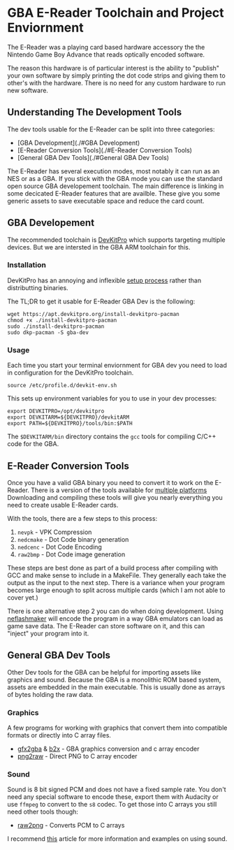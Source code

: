 # GBA E-Reader Toolchain and Project Enviornment

The E-Reader was a playing card based hardware accessory the the Nintendo
Game Boy Advance that reads optically encoded software.

The reason this hardware is of particular interest is the ability to "publish"
your own software by simply printing the dot code strips and giving them to
other's with the hardware. There is no need for any custom hardware to run
new software.

## Understanding The Development Tools

The dev tools usable for the E-Reader can be split into three categories:
 - [GBA Development](./#GBA Development)
 - [E-Reader Conversion Tools](./#E-Reader Conversion Tools)
 - [General GBA Dev Tools](./#General GBA Dev Tools)

The E-Reader has several execution modes, most notably it can run as an NES
or as a GBA. If you stick with the GBA mode you can use the standard open
source GBA developement toolchain. The main difference is linking in some
decicated E-Reader features that are availble. These give you some generic
assets to save executable space and reduce the card count.

## GBA Developement

The recommended toolchain is [DevKitPro](https://devkitpro.org) which supports
targeting multiple devices. But we are intersted in the GBA ARM toolchain for
this.

### Installation

DevKitPro has an annoying and inflexible [setup process](https://devkitpro.org/wiki/devkitPro_pacman#Debian_and_derivatives)
rather than distributting binaries.

The TL;DR to get it usable for E-Reader GBA Dev is the following:

	wget https://apt.devkitpro.org/install-devkitpro-pacman
	chmod +x ./install-devkitpro-pacman
	sudo ./install-devkitpro-pacman
	sudo dkp-pacman -S gba-dev

### Usage
Each time you start your terminal enviornment for GBA dev you need to load in
configuration for the DevKitPro toolchain.

	source /etc/profile.d/devkit-env.sh

This sets up environment variables for you to use in your dev processes:

	export DEVKITPRO=/opt/devkitpro
	export DEVKITARM=${DEVKITPRO}/devkitARM
	export PATH=${DEVKITPRO}/tools/bin:$PATH     

The `$DEVKITARM/bin` directory contains the `gcc` tools for compiling C/C++ code
for the GBA. 

## E-Reader Conversion Tools

Once you have a valid GBA binary you need to convert it to work on the E-Reader.
There is a version of the tools available for [multiple platforms](https://github.com/breadbored/nedclib)
Downloading and compiling these tools will give you nearly everything you need
to create usable E-Reader cards.

With the tools, there are a few steps to this process:

 1. `nevpk` - VPK Compression
 2. `nedcmake` - Dot Code binary generation
 3. `nedcenc` - Dot Code Encoding
 4. `raw2bmp` - Dot Code image generation

These steps are best done as part of a build process after compiling with GCC
and make sense to include in a MakeFile. They generally each take the output as
the input to the next step. There is a variance when your program becomes large
enough to split across multiple cards (which I am not able to cover yet.)

There is one alternative step 2 you can do when doing development. Using 
[neflashmaker](https://www.caitsith2.com/ereader/tools/neflashmaker10.zip)
will encode the program in a way GBA emulators can load as game save data. The 
E-Reader can store software on it, and this can "inject" your program into it.


## General GBA Dev Tools

Other Dev tools for the GBA can be helpful for importing assets like graphics 
and sound. Because the GBA is a monolithic ROM based system, assets are embedded
in the main executable. This is usually done as arrays of bytes holding the raw
data.

### Graphics

A few programs for working with graphics that convert them into compatible 
formats or directly into C array files.

 - [gfx2gba](https://www.gbadev.org/tools.php?showinfo=142) & [b2x](http://www.devrs.com/gb/files/b2x.zip) - GBA graphics conversion and c array encoder
 - [png2raw](https://github.com/IanFinlayson/png2gba) - Direct PNG to C array encoder


### Sound

Sound is 8 bit signed PCM and does not have a fixed sample rate. You don't need
any special software to encode these, export them with Audacity or use `ffmpeg`
to convert to the `s8` codec. To get those into C arrays you still need other
tools though:

 - [raw2png](https://github.com/IanFinlayson/raw2gba) - Converts PCM to C arrays

I recommend [this](https://ianfinlayson.net/class/cpsc305/notes/19-sound) 
article for more information and examples on using sound.


